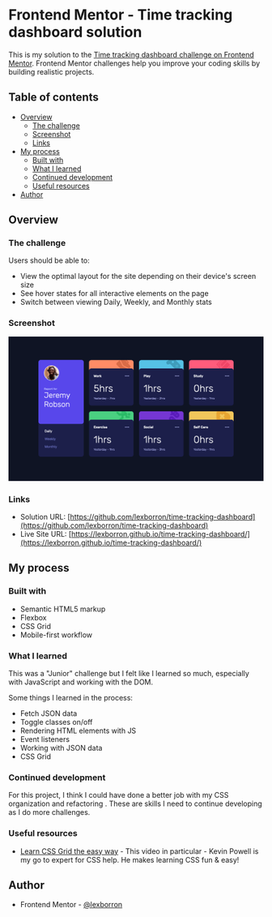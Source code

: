 # Frontend Mentor - Time tracking dashboard solution

This is my solution to the [Time tracking dashboard challenge on Frontend Mentor](https://www.frontendmentor.io/challenges/time-tracking-dashboard-UIQ7167Jw). Frontend Mentor challenges help you improve your coding skills by building realistic projects.

## Table of contents

- [Overview](#overview)
  - [The challenge](#the-challenge)
  - [Screenshot](#screenshot)
  - [Links](#links)
- [My process](#my-process)
  - [Built with](#built-with)
  - [What I learned](#what-i-learned)
  - [Continued development](#continued-development)
  - [Useful resources](#useful-resources)
- [Author](#author)

## Overview

### The challenge

Users should be able to:

- View the optimal layout for the site depending on their device's screen size
- See hover states for all interactive elements on the page
- Switch between viewing Daily, Weekly, and Monthly stats

### Screenshot

![](images/dashboard.png)

### Links

- Solution URL: [https://github.com/lexborron/time-tracking-dashboard](https://github.com/lexborron/time-tracking-dashboard)
- Live Site URL: [https://lexborron.github.io/time-tracking-dashboard/](https://lexborron.github.io/time-tracking-dashboard/)

## My process

### Built with

- Semantic HTML5 markup
- Flexbox
- CSS Grid
- Mobile-first workflow

### What I learned

This was a "Junior" challenge but I felt like I learned so much, especially with JavaScript and working with the DOM.

Some things I learned in the process:
- Fetch JSON data
- Toggle classes on/off
- Rendering HTML elements with JS
- Event listeners
- Working with JSON data
- CSS Grid

### Continued development

For this project, I think I could have done a better job with my CSS organization and refactoring . These are skills I need to continue developing as I do more challenges.

### Useful resources

- [Learn CSS Grid the easy way](https://www.youtube.com/watch?v=rg7Fvvl3taU) - This video in particular - Kevin Powell is my go to expert for CSS help. He makes learning CSS fun & easy!

## Author

- Frontend Mentor - [@lexborron](https://www.frontendmentor.io/profile/lexborron)
